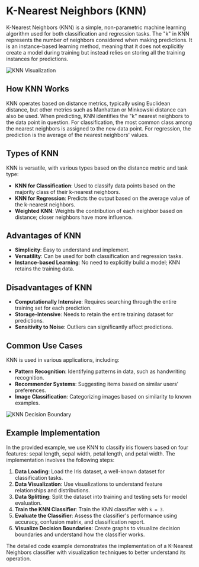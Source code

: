# K-Nearest Neighbors (KNN)

K-Nearest Neighbors (KNN) is a simple, non-parametric machine learning algorithm used for both classification and regression tasks. The "k" in KNN represents the number of neighbors considered when making predictions. It is an instance-based learning method, meaning that it does not explicitly create a model during training but instead relies on storing all the training instances for predictions.

![KNN Visualization](https://miro.medium.com/v2/resize:fit:1280/1*Gvwlpk2lGsxOHfxP-EZYhg.gif)  

## How KNN Works

KNN operates based on distance metrics, typically using Euclidean distance, but other metrics such as Manhattan or Minkowski distance can also be used. When predicting, KNN identifies the "k" nearest neighbors to the data point in question. For classification, the most common class among the nearest neighbors is assigned to the new data point. For regression, the prediction is the average of the nearest neighbors' values.

## Types of KNN

KNN is versatile, with various types based on the distance metric and task type:

- **KNN for Classification**: Used to classify data points based on the majority class of their k-nearest neighbors.
- **KNN for Regression**: Predicts the output based on the average value of the k-nearest neighbors.
- **Weighted KNN**: Weights the contribution of each neighbor based on distance; closer neighbors have more influence.

## Advantages of KNN

- **Simplicity**: Easy to understand and implement.
- **Versatility**: Can be used for both classification and regression tasks.
- **Instance-based Learning**: No need to explicitly build a model; KNN retains the training data.

## Disadvantages of KNN

- **Computationally Intensive**: Requires searching through the entire training set for each prediction.
- **Storage-Intensive**: Needs to retain the entire training dataset for predictions.
- **Sensitivity to Noise**: Outliers can significantly affect predictions.

## Common Use Cases

KNN is used in various applications, including:

- **Pattern Recognition**: Identifying patterns in data, such as handwriting recognition.
- **Recommender Systems**: Suggesting items based on similar users' preferences.
- **Image Classification**: Categorizing images based on similarity to known examples.

![KNN Decision Boundary](https://miro.medium.com/v2/resize:fit:1400/0*34SajbTO2C5Lvigs.png)  
## Example Implementation

In the provided example, we use KNN to classify iris flowers based on four features: sepal length, sepal width, petal length, and petal width. The implementation involves the following steps:

1. **Data Loading**: Load the Iris dataset, a well-known dataset for classification tasks.
2. **Data Visualization**: Use visualizations to understand feature relationships and distributions.
3. **Data Splitting**: Split the dataset into training and testing sets for model evaluation.
4. **Train the KNN Classifier**: Train the KNN classifier with `k = 3`.
5. **Evaluate the Classifier**: Assess the classifier's performance using accuracy, confusion matrix, and classification report.
6. **Visualize Decision Boundaries**: Create graphs to visualize decision boundaries and understand how the classifier works.

The detailed code example demonstrates the implementation of a K-Nearest Neighbors classifier with visualization techniques to better understand its operation.


